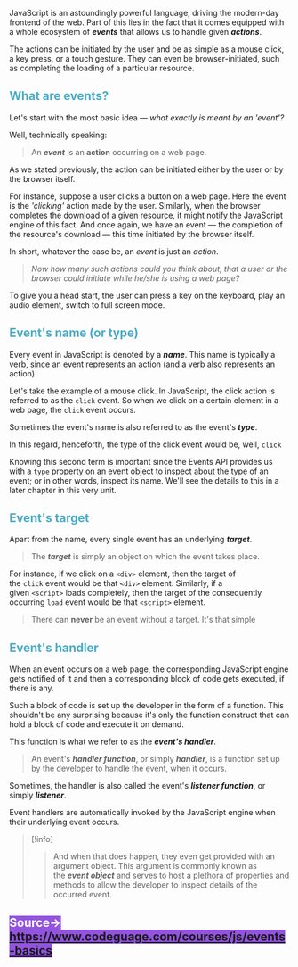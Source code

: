 JavaScript is an astoundingly powerful language, driving the modern-day frontend of the web. Part of this lies in the fact that it comes equipped with a whole ecosystem of **_events_** that allows us to handle given **_actions_**.

The actions can be initiated by the user and be as simple as a mouse click, a key press, or a touch gesture. They can even be browser-initiated, such as completing the loading of a particular resource.

## <font color="#4bacc6">What are events?</font>

Let's start with the most basic idea — _what exactly is meant by an 'event'?_

Well, technically speaking:

>An **_event_** is an **action** occurring on a web page.

As we stated previously, the action can be initiated either by the user or by the browser itself.

For instance, suppose a user clicks a button on a web page. Here the event is the _'clicking'_ action made by the user. Similarly, when the browser completes the download of a given resource, it might notify the JavaScript engine of this fact. And once again, we have an event — the completion of the resource's download — this time initiated by the browser itself.

In short, whatever the case be, an _event_ is just an _action_.

> _Now how many such actions could you think about, that a user or the browser could initiate while he/she is using a web page?_

To give you a head start, the user can press a key on the keyboard, play an audio element, switch to full screen mode.

## <font color="#4bacc6">Event's name (or type)</font>

Every event in JavaScript is denoted by a **_name_**. This name is typically a verb, since an event represents an action (and a verb also represents an action).

Let's take the example of a mouse click. In JavaScript, the click action is referred to as the `click` event. So when we click on a certain element in a web page, the `click` event occurs. 

Sometimes the event's name is also referred to as the event's **_type_**.

In this regard, henceforth, the type of the click event would be, well, `click`

Knowing this second term is important since the Events API provides us with a `type` property on an event object to inspect about the type of an event; or in other words, inspect its name. We'll see the details to this in a later chapter in this very unit.

## <font color="#4bacc6">Event's target</font>

Apart from the name, every single event has an underlying **_target_**.

> The **_target_** is simply an object on which the event takes place.

For instance, if we click on a `<div>` element, then the target of the `click` event would be that `<div>` element. Similarly, if a given `<script>` loads completely, then the target of the consequently occurring `load` event would be that `<script>` element.

> There can **never** be an event without a target. It's that simple


## <font color="#4bacc6">Event's handler</font>

When an event occurs on a web page, the corresponding JavaScript engine gets notified of it and then a corresponding block of code gets executed, if there is any.

Such a block of code is set up the developer in the form of a function. This shouldn't be any surprising because it's only the function construct that can hold a block of code and execute it on demand.

This function is what we refer to as the **_event's handler_**.

> An event's **_handler function_**, or simply **_handler_**, is a function set up by the developer to handle the event, when it occurs.

Sometimes, the handler is also called the event's **_listener function_**, or simply **_listener_**.

Event handlers are automatically invoked by the JavaScript engine when their underlying event occurs.

> [!info]
> > And when that does happen, they even get provided with an argument object. This argument is commonly known as the **_event object_** and serves to host a plethora of properties and methods to allow the developer to inspect details of the occurred event.

## <font color="#ffffff"><span style="background:#9254de">Source-> https://www.codeguage.com/courses/js/events-basics</span></font>


